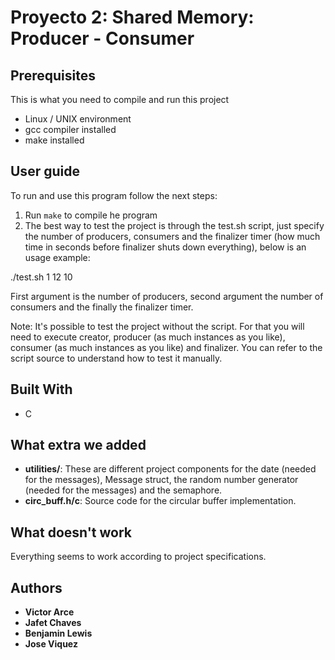 # Proyecto 2: Shared Memory: Producer - Consumer

## Prerequisites

This is what you need to compile and run this project

- Linux / UNIX environment
- gcc compiler installed
- make installed

## User guide

To run and use this program follow the next steps:

1. Run `make` to compile he program
2. The best way to test the project is through the test.sh script, just
specify the number of producers, consumers and the finalizer timer (how
much time in seconds before finalizer shuts down everything), below is an
usage example:

./test.sh 1 12 10

First argument is the number of producers, second argument the number of
consumers and the finally the finalizer timer.

Note: It's possible to test the project without the script. For that you
will need to execute creator, producer (as much instances as you like), 
consumer (as much instances as you like) and finalizer. You can refer to
the script source to understand how to test it manually. 

## Built With

* C

## What extra we added

* **utilities/**: These are different project components for the date 
(needed for the messages), Message struct, the random number generator
(needed for the messages) and the semaphore.
* **circ_buff.h/c**: Source code for the circular buffer implementation.

## What doesn't work
Everything seems to work according to project specifications.

## Authors
* **Victor Arce**
* **Jafet Chaves**
* **Benjamin Lewis**
* **Jose Viquez**
